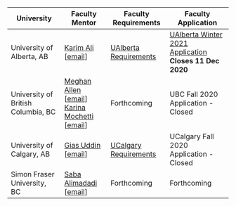 | University | Faculty Mentor | Faculty Requirements | Faculty Application |
|------------|----------------|------------------------|-------------|
| University of Alberta, AB | [Karim Ali](https://karimali.ca/) [[email](mailto:karim.ali+canosp@ualberta.ca)] | [UAlberta Requirements](https://docs.google.com/document/d/1Q7-mXRCti-VA9u7K5r7i9EDBXBfpAzmXart2gN8EpeA/edit?usp=sharing) | [UAlberta Winter 2021 Application](https://forms.gle/sL7xSPoXMTTSVdcp8) <br /> **Closes 11 Dec 2020**  |
| University of British Columbia, BC | [Meghan Allen](https://www.cs.ubc.ca/people/meghan-allen) [[email](mailto:meghana@cs.ubc.ca)] <br />[Karina Mochetti](https://www.cs.ubc.ca/people/karina-mochetti) [[email](mailto:mochetti@cs.ubc.ca)] | Forthcoming | UBC Fall 2020 Application - Closed |
| University of Calgary, AB | [Gias Uddin](https://giasuddin.ca/) [[email](mailto:gias.uddin@ucalgary.ca)] | [UCalgary Requirements](https://docs.google.com/document/d/16NnDd44-zDJ7cZJX1Q0-hbgNnX6RP_AVfKqOM0TmJbI/edit) | UCalgary Fall 2020 Application - Closed |
| Simon Fraser University, BC | [Saba Alimadadi](https://www.sfu.ca/computing/people/faculty/sabaalimadadi.html) [[email](mailto:saba@sfu.ca)] | Forthcoming | Forthcoming |

